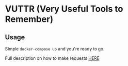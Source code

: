 # VUTTR (Very Useful Tools to Remember)

## Usage

Simple `docker-compose up` and you're ready to go.

Full description on how to make requests [HERE](https://app.swaggerhub.com/apis/TheCezae/VUTTR/1.0.0)

